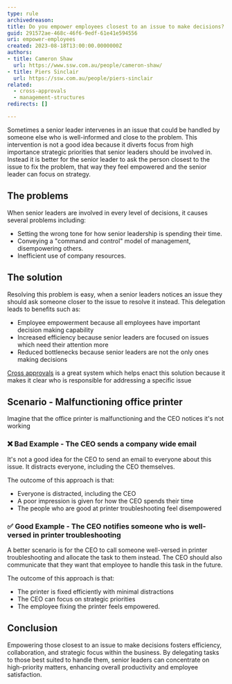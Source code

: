 ```yaml
---
type: rule
archivedreason: 
title: Do you empower employees closest to an issue to make decisions?
guid: 291572ae-468c-46f6-9edf-61e41e594556
uri: empower-employees
created: 2023-08-18T13:00:00.0000000Z
authors:
- title: Cameron Shaw
  url: https://www.ssw.com.au/people/cameron-shaw/
- title: Piers Sinclair
  url: https://ssw.com.au/people/piers-sinclair
related: 
  - cross-approvals
  - management-structures
redirects: []

---
```


Sometimes a senior leader intervenes in an issue that could be handled by someone else who is well-informed and close to the problem. This intervention is not a good idea because it diverts focus from high importance strategic priorities that senior leaders should be involved in. Instead it is better for the senior leader to ask the person closest to the issue to fix the problem, that way they feel empowered and the senior leader can focus on strategy.

<!--endintro-->

## The problems
When senior leaders are involved in every level of decisions, it causes several problems including:
- Setting the wrong tone for how senior leadership is spending their time.
- Conveying a "command and control" model of management, disempowering others.
- Inefficient use of company resources.

## The solution
Resolving this problem is easy, when a senior leaders notices an issue they should ask someone closer to the issue to resolve it instead. This delegation leads to benefits such as:
- Employee empowerment because all employees have important decision making capability
- Increased efficiency because senior leaders are focused on issues which need their attention more
- Reduced bottlenecks because senior leaders are not the only ones making decisions

[Cross approvals](/cross-approvals) is a great system which helps enact this solution because it makes it clear who is responsible for addressing a specific issue

## Scenario - Malfunctioning office printer
Imagine that the office printer is malfunctioning and the CEO notices it's not working

### ❌ Bad Example - The CEO sends a company wide email
It's not a good idea for the CEO to send an email to everyone about this issue. It distracts everyone, including the CEO themselves.

The outcome of this approach is that:
- Everyone is distracted, including the CEO
- A poor impression is given for how the CEO spends their time
- The people who are good at printer troubleshooting feel disempowered

### ✅ Good Example - The CEO notifies someone who is well-versed in printer troubleshooting
A better scenario is for the CEO to call someone well-versed in printer troubleshooting and allocate the task to them instead. The CEO should also communicate that they want that employee to handle this task in the future.

The outcome of this approach is that:
- The printer is fixed efficiently with minimal distractions
- The CEO can focus on strategic priorities
- The employee fixing the printer feels empowered.


## Conclusion
Empowering those closest to an issue to make decisions fosters efficiency, collaboration, and strategic focus within the business. By delegating tasks to those best suited to handle them, senior leaders can concentrate on high-priority matters, enhancing overall productivity and employee satisfaction.
